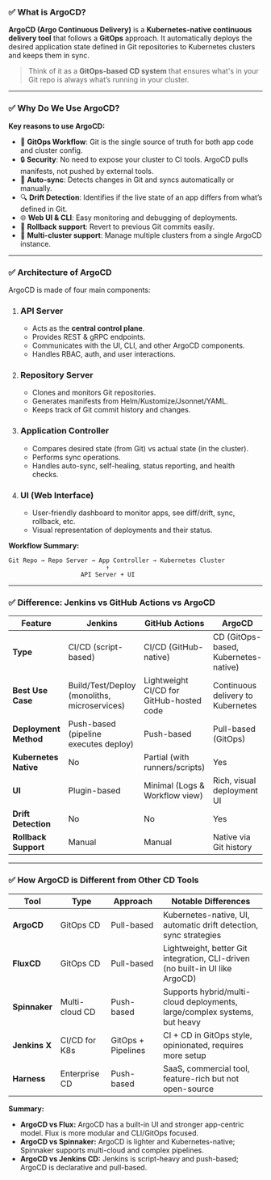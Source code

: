 

### ✅ **What is ArgoCD?**

**ArgoCD (Argo Continuous Delivery)** is a **Kubernetes-native continuous delivery tool** that follows a **GitOps** approach. It automatically deploys the desired application state defined in Git repositories to Kubernetes clusters and keeps them in sync.

> Think of it as a **GitOps-based CD system** that ensures what's in your Git repo is always what’s running in your cluster.

---

### ✅ **Why Do We Use ArgoCD?**

**Key reasons to use ArgoCD:**

* 🔁 **GitOps Workflow**: Git is the single source of truth for both app code and cluster config.
* 🔒 **Security**: No need to expose your cluster to CI tools. ArgoCD pulls manifests, not pushed by external tools.
* 🔄 **Auto-sync**: Detects changes in Git and syncs automatically or manually.
* 🔍 **Drift Detection**: Identifies if the live state of an app differs from what’s defined in Git.
* 🌐 **Web UI & CLI**: Easy monitoring and debugging of deployments.
* 🔁 **Rollback support**: Revert to previous Git commits easily.
* 🔧 **Multi-cluster support**: Manage multiple clusters from a single ArgoCD instance.

---

### ✅ **Architecture of ArgoCD**

ArgoCD is made of four main components:

1. ### **API Server**

   * Acts as the **central control plane**.
   * Provides REST & gRPC endpoints.
   * Communicates with the UI, CLI, and other ArgoCD components.
   * Handles RBAC, auth, and user interactions.

2. ### **Repository Server**

   * Clones and monitors Git repositories.
   * Generates manifests from Helm/Kustomize/Jsonnet/YAML.
   * Keeps track of Git commit history and changes.

3. ### **Application Controller**

   * Compares desired state (from Git) vs actual state (in the cluster).
   * Performs sync operations.
   * Handles auto-sync, self-healing, status reporting, and health checks.

4. ### **UI (Web Interface)**

   * User-friendly dashboard to monitor apps, see diff/drift, sync, rollback, etc.
   * Visual representation of deployments and their status.

**Workflow Summary:**

```plaintext
Git Repo → Repo Server → App Controller → Kubernetes Cluster
                           ↑
                    API Server + UI
```

---

### ✅ **Difference: Jenkins vs GitHub Actions vs ArgoCD**

| Feature               | Jenkins                                      | GitHub Actions                           | ArgoCD                               |
| --------------------- | -------------------------------------------- | ---------------------------------------- | ------------------------------------ |
| **Type**              | CI/CD (script-based)                         | CI/CD (GitHub-native)                    | CD (GitOps-based, Kubernetes-native) |
| **Best Use Case**     | Build/Test/Deploy (monoliths, microservices) | Lightweight CI/CD for GitHub-hosted code | Continuous delivery to Kubernetes    |
| **Deployment Method** | Push-based (pipeline executes deploy)        | Push-based                               | Pull-based (GitOps)                  |
| **Kubernetes Native** | No                                           | Partial (with runners/scripts)           | Yes                                  |
| **UI**                | Plugin-based                                 | Minimal (Logs & Workflow view)           | Rich, visual deployment UI           |
| **Drift Detection**   | No                                           | No                                       | Yes                                  |
| **Rollback Support**  | Manual                                       | Manual                                   | Native via Git history               |

---

### ✅ **How ArgoCD is Different from Other CD Tools**

| Tool          | Type           | Approach           | Notable Differences                                                          |
| ------------- | -------------- | ------------------ | ---------------------------------------------------------------------------- |
| **ArgoCD**    | GitOps CD      | Pull-based         | Kubernetes-native, UI, automatic drift detection, sync strategies            |
| **FluxCD**    | GitOps CD      | Pull-based         | Lightweight, better Git integration, CLI-driven (no built-in UI like ArgoCD) |
| **Spinnaker** | Multi-cloud CD | Push-based         | Supports hybrid/multi-cloud deployments, large/complex systems, but heavy    |
| **Jenkins X** | CI/CD for K8s  | GitOps + Pipelines | CI + CD in GitOps style, opinionated, requires more setup                    |
| **Harness**   | Enterprise CD  | Push-based         | SaaS, commercial tool, feature-rich but not open-source                      |

**Summary:**

* **ArgoCD vs Flux:** ArgoCD has a built-in UI and stronger app-centric model. Flux is more modular and CLI/GitOps focused.
* **ArgoCD vs Spinnaker:** ArgoCD is lighter and Kubernetes-native; Spinnaker supports multi-cloud and complex pipelines.
* **ArgoCD vs Jenkins CD:** Jenkins is script-heavy and push-based; ArgoCD is declarative and pull-based.
